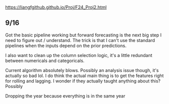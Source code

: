 https://liangfgithub.github.io/Proj/F24_Proj2.html



## 9/16
Got the basic pipeline working but forward forecasting is the next big step I need to figure out / understand.
The trick is that I can't use the standard pipelines when the inputs depend on the prior predictions.

I also want to clean up the column selection logic, it's a little redundant between numericals and categoricals. 

Current algorithm absolutely blows. Possibly an analysis issue though, it's actually so bad lol. I do think the actual main thing is to get the features right for rolling and lagging. I wonder if they actually taught anything about this?
Possibly 


Dropping the year because everything is in the same year